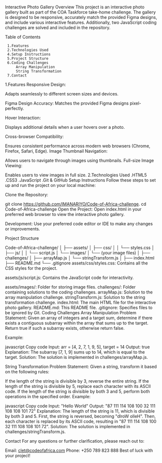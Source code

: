 Interactive Photo Gallery
Overview
This project is an interactive photo gallery built as part of the COA Taskforce take-home challenge. The gallery is designed to be responsive, accurately match the provided Figma designs, and include various interactive features. Additionally, two JavaScript coding challenges are solved and included in the repository.

Table of Contents

     1.Features
     2.Technologies Used
     4.Setup Instructions
     5.Project Structure
     6.Coding Challenges
         Array Manipulation
         String Transformation
     7.Contact
1.Features
Responsive Design:

 Adapts seamlessly to different screen sizes and devices.

Figma Design Accuracy:
 Matches the provided Figma designs pixel-perfectly.

Hover Interaction: 

Displays additional details when a user hovers over a photo.

Cross-browser Compatibility:

 Ensures consistent performance across modern web browsers (Chrome, Firefox, Safari, Edge).
Image Thumbnail Navigation:

 Allows users to navigate through images using thumbnails.
Full-size Image Viewing:

 Enables users to view images in full size.
2.Technologies Used
   .HTML5
   .CSS3
   .JavaScript
   .Git & GitHub
Setup Instructions
Follow these steps to set up and run the project on your local machine:

Clone the Repository:

git clone https://github.com/IMANARIYO/Code-of-Africa-challenge.
cd Code-of-Africa-challenge
Open the Project:
Open index.html in your preferred web browser to view the interactive photo gallery.

Development:
Use your preferred code editor or IDE to make any changes or improvements.

Project Structure

Code-of-Africa-challenge/
│
├── assets/
│   ├── css/
│   │   └── styles.css
│   ├── js/
│   │   └── script.js
│   └── images/
│       └── (your image files)
│
├── challenges/
│   ├── arrayMap.js
│   └── stringTransform.js
│
├── index.html
├── README.md
└── .gitignore
assets/css/styles.css: Contains all the CSS styles for the project.

assets/js/script.js: Contains the JavaScript code for interactivity.

assets/images/: Folder for storing image files.
challenges/: Folder containing solutions to the coding challenges.
arrayMap.js: Solution to the array manipulation challenge.
stringTransform.js: Solution to the string transformation challenge.
index.html: The main HTML file for the interactive photo gallery.
README.md: This README file.
.gitignore: Specifies files to be ignored by Git.
Coding Challenges
Array Manipulation
Problem Statement:
Given an array of integers and a target sum, determine if there exists a contiguous subarray within the array that sums up to the target. Return true if such a subarray exists, otherwise return false.

Example:

javascript
Copy code
Input: arr = [4, 2, 7, 1, 9, 5], target = 14
Output: true
Explanation: The subarray [7, 1, 9] sums up to 14, which is equal to the target.
Solution:
The solution is implemented in challenges/arrayMap.js.

String Transformation
Problem Statement:
Given a string, transform it based on the following rules:

If the length of the string is divisible by 3, reverse the entire string.
If the length of the string is divisible by 5, replace each character with its ASCII code.
If the length of the string is divisible by both 3 and 5, perform both operations in the specified order.
Example:

javascript
Copy code
Input: "Hello World"
Output: "87 111 114 108 100 32 111 108 108 101 72"
Explanation: The length of the string is 11, which is divisible by both 3 and 5. First, the string is reversed, becoming "dlroW olleH". Then, each character is replaced by its ASCII code, resulting in "87 111 114 108 100 32 111 108 108 101 72".
Solution:
The solution is implemented in challenges/stringTransform.js.

Contact
For any questions or further clarification, please reach out to:

Email: clet@codeofafrica.com
Phone: +250 789 823 888
Best of luck with your project!

